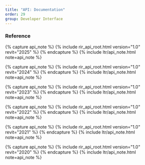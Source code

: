 ```yaml
---
title: "API: Documentation"
order: 29
group: Developer Interface
---
```


### Reference

{% capture api_note %}
{% include rir_api_root.html version="1.0" revit="2025" %}
{% endcapture %}
{% include ltr/api_note.html note=api_note %}

{% capture api_note %}
{% include rir_api_root.html version="1.0" revit="2024" %}
{% endcapture %}
{% include ltr/api_note.html note=api_note %}

{% capture api_note %}
{% include rir_api_root.html version="1.0" revit="2023" %}
{% endcapture %}
{% include ltr/api_note.html note=api_note %}

{% capture api_note %}
{% include rir_api_root.html version="1.0" revit="2022" %}
{% endcapture %}
{% include ltr/api_note.html note=api_note %}

{% capture api_note %}
{% include rir_api_root.html version="1.0" revit="2021" %}
{% endcapture %}
{% include ltr/api_note.html note=api_note %}

{% capture api_note %}
{% include rir_api_root.html version="1.0" revit="2020" %}
{% endcapture %}
{% include ltr/api_note.html note=api_note %}
